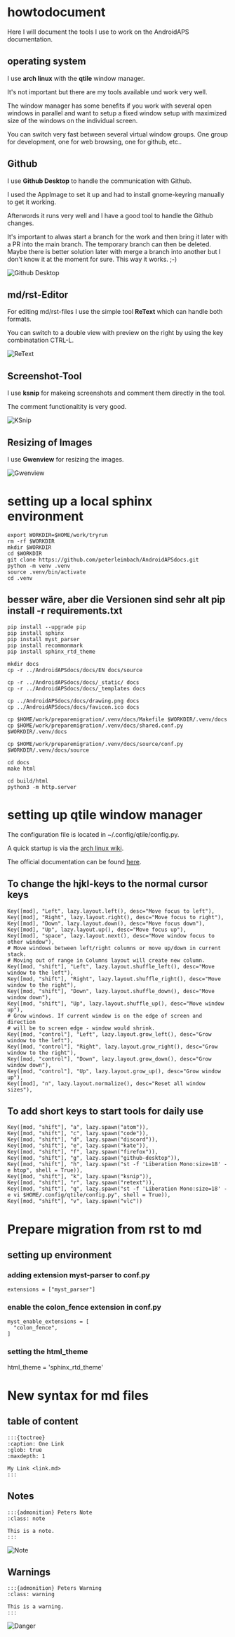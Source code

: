 # howtodocument

Here I will document the tools I use to  work on the AndroidAPS documentation.
 
## operating system
I use **arch linux** with the **qtile** window manager.

It's not important but there are my tools available und work very well.

The window manager has some benefits if you work with several open windows in parallel and want to setup a fixed window setup with maximized size of the windows on the individual screen.

You can switch very fast between several virtual window groups. One group for development, one for web browsing, one for github, etc..

## Github
I use **Github Desktop** to handle the communication with Github.

I used the AppImage to set it up and had to install gnome-keyring manually to get it working.

Afterwords it runs very well and I have a good tool to handle the Github changes.

It's important to alwas start a branch for the work and then bring it later with a PR into the main branch.
The temporary branch can then be deleted. Maybe there is better solution later with merge a branch into another but I don't know it at the moment for sure. This way it works. ;-)

![Github Desktop](githup-desktop.png)


## md/rst-Editor
For editing md/rst-files I use the simple tool **ReText** which can handle both formats.

You can switch to a double view with preview on the right by using the key combinatation CTRL-L.

![ReText](retext.png)


## Screenshot-Tool
I use **ksnip** for makeing screenshots and comment them directly in the tool.

The comment functionaltity is very good.

![KSnip](ksnip.png)

## Resizing of Images
I use **Gwenview** for resizing the images.

![Gwenview](gwenview.png)

# setting up a local sphinx environment

```
export WORKDIR=$HOME/work/tryrun
rm -rf $WORKDIR
mkdir $WORKDIR
cd $WORKDIR
git clone https://github.com/peterleimbach/AndroidAPSdocs.git
python -m venv .venv 
source .venv/bin/activate 
cd .venv
```

## besser wäre, aber die Versionen sind sehr alt pip install -r requirements.txt

```
pip install --upgrade pip
pip install sphinx
pip install myst_parser
pip install recommonmark
pip install sphinx_rtd_theme

mkdir docs
cp -r ../AndroidAPSdocs/docs/EN docs/source

cp -r ../AndroidAPSdocs/docs/_static/ docs
cp -r ../AndroidAPSdocs/docs/_templates docs

cp ../AndroidAPSdocs/docs/drawing.png docs
cp ../AndroidAPSdocs/docs/favicon.ico docs

cp $HOME/work/preparemigration/.venv/docs/Makefile $WORKDIR/.venv/docs
cp $HOME/work/preparemigration/.venv/docs/shared.conf.py $WORKDIR/.venv/docs

cp $HOME/work/preparemigration/.venv/docs/source/conf.py $WORKDIR/.venv/docs/source

cd docs
make html

cd build/html
python3 -m http.server
```

# setting up qtile window manager

The configuration file is located in ~/.config/qtile/config.py.

A quick startup is via the [arch linux wiki](https://wiki.archlinux.org/title/Qtile).

The official documentation can be found [here](http://docs.qtile.org/en/stable/).

## To change the hjkl-keys to the normal cursor keys

```
Key([mod], "Left", lazy.layout.left(), desc="Move focus to left"),
Key([mod], "Right", lazy.layout.right(), desc="Move focus to right"),
Key([mod], "Down", lazy.layout.down(), desc="Move focus down"),
Key([mod], "Up", lazy.layout.up(), desc="Move focus up"),
Key([mod], "space", lazy.layout.next(), desc="Move window focus to other window"),
# Move windows between left/right columns or move up/down in current stack.
# Moving out of range in Columns layout will create new column.
Key([mod, "shift"], "Left", lazy.layout.shuffle_left(), desc="Move window to the left"),
Key([mod, "shift"], "Right", lazy.layout.shuffle_right(), desc="Move window to the right"),
Key([mod, "shift"], "Down", lazy.layout.shuffle_down(), desc="Move window down"),
Key([mod, "shift"], "Up", lazy.layout.shuffle_up(), desc="Move window up"),
# Grow windows. If current window is on the edge of screen and direction
# will be to screen edge - window would shrink.
Key([mod, "control"], "Left", lazy.layout.grow_left(), desc="Grow window to the left"),
Key([mod, "control"], "Right", lazy.layout.grow_right(), desc="Grow window to the right"),
Key([mod, "control"], "Down", lazy.layout.grow_down(), desc="Grow window down"),
Key([mod, "control"], "Up", lazy.layout.grow_up(), desc="Grow window up"),
Key([mod], "n", lazy.layout.normalize(), desc="Reset all window sizes"),
```

## To add short keys to start tools for daily use

```
Key([mod, "shift"], "a", lazy.spawn("atom")),
Key([mod, "shift"], "c", lazy.spawn("code")),
Key([mod, "shift"], "d", lazy.spawn("discord")),
Key([mod, "shift"], "e", lazy.spawn("kate")),
Key([mod, "shift"], "f", lazy.spawn("firefox")),
Key([mod, "shift"], "g", lazy.spawn("github-desktop")),
Key([mod, "shift"], "h", lazy.spawn("st -f 'Liberation Mono:size=18' -e htop", shell = True)),
Key([mod, "shift"], "k", lazy.spawn("ksnip")),
Key([mod, "shift"], "r", lazy.spawn("retext")),
Key([mod, "shift"], "q", lazy.spawn("st -f 'Liberation Mono:size=18' -e vi $HOME/.config/qtile/config.py", shell = True)),
Key([mod, "shift"], "v", lazy.spawn("vlc"))
```

# Prepare migration from rst to md

## setting up environment

### adding extension myst-parser to conf.py
```
extensions = ["myst_parser"]
```

### enable the colon_fence extension in conf.py
```
myst_enable_extensions = [
  "colon_fence",
]
```

### setting the html_theme
html_theme = 'sphinx_rtd_theme'

# New syntax for md files

## table of content
```
:::{toctree}
:caption: One Link
:glob: true
:maxdepth: 1

My Link <link.md>
:::
```
## Notes
```
:::{admonition} Peters Note
:class: note

This is a note.
:::
```

![Note](notes.png)

## Warnings
```
:::{admonition} Peters Warning
:class: warning

This is a warning.
:::
```
![Danger](dangerwarning.png)